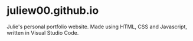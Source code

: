 # juliew00.github.io
Julie's personal portfolio website. Made using HTML, CSS and Javascript, written in Visual Studio Code.
